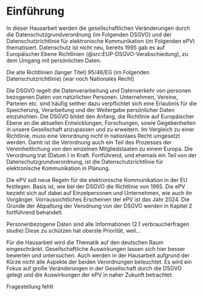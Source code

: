 # Einführung

In dieser Hausarbeit werden die gesellschaftlichen Veränderungen durch die Datenschutzgrundverordnung (im Folgenden DSGVO) und der Datenschutzrichtlinie für elektronische Kommunikation (im Folgenden ePV) thematisiert. Datenschutz ist nicht neu, bereits 1995 gab es auf Europäischer Ebene Richtlinien (@src:EUP-DSGVO-Verabschiedung), zu dem Umgang mit persönlichen Daten.

Die alte Richtlinien (langer Titel) 95/46/EG (im Folgenden Datenschutzrichtlinie) (war noch Nationales Recht)

Die DSGVO regelt die Datenverarbeitung und Datenverkehr von personen bezogenen Daten von natürlichen Personen.
Unternehmen, Vereine, Parteien etc. sind häufig seither dazu verpflichtet sich eine Erlaubnis für die Speicherung, Verarbeitung und der Weitergabe persönlicher Daten einzuhohlen. Die DSGVO bildet den Anfang, die Richtlinie auf Europäischer Ebene an die aktuellen Entwicklungen, Forschungen, sowie Gegebenheiten in unsere Gesellschaft anzupassen und zu erweitern. Im Vergleich zu einer Richtlinie, muss eine Verordnung nicht in nationlaes Recht umgesetzt werden. Damit ist die Verordnung auch ein Teil des Prozesses der Vereinheitlichung von den einzelnen Mitgliedstaaten zu einem Europa. Die Verordnung trat (Datum ) in Kraft. Fortführend, und ehemals ein Teil von der Datenschutzgrundverordnung, ist die Datenschutzrichtlinie für elektronische Kommunikation in Planung.

Die ePV soll neue Regeln für die elektronische Kommunikation in der EU festlegen. Basis ist, wie bei der DSGVO die Richtlinie von 1995. Die ePV bezieht sich auf dabei auf Einzelpersonen und Unternehmen, wie auch ihr Vorgänger. Vorraussichtliches Erscheinen der ePV ist das Jahr 2024. Die Gründe der Abpaltung der Verodnung von der DSGVO werden in Kapitel 2 fortführend behandelt.

Personenbezogene Daten sind alle Informationen (2.1 verbraucherfragen studie)
Diese zu schützen hat oberste Priorität, weil...

Für die Hausarbeit wird die Thematik auf den deutschen Raum eingeschränkt. Gesellschaftliche Auswirkungen lassen sich hier besser bewerten und untersuchen. Auch werden in der Hausarbeit aufgrund der Kürze nicht alle Aspekte der beiden Verordnungen beleuchtet. Es wird ein Fokus auf große Veränderungen in der Gesellschaft durch die DSGVO gelegt und die Auswirkungen der ePV in naher Zukunft betrachtet.

Fragestellung fehlt
